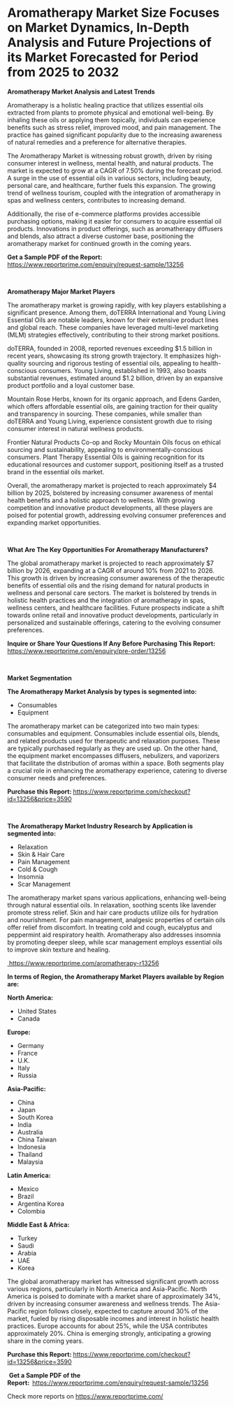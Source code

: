 <p><h1>Aromatherapy Market Size Focuses on Market Dynamics, In-Depth Analysis and Future Projections of its Market Forecasted for Period from 2025 to 2032</h1></p><p><strong>Aromatherapy Market Analysis and Latest Trends</strong></p>
<p><p>Aromatherapy is a holistic healing practice that utilizes essential oils extracted from plants to promote physical and emotional well-being. By inhaling these oils or applying them topically, individuals can experience benefits such as stress relief, improved mood, and pain management. The practice has gained significant popularity due to the increasing awareness of natural remedies and a preference for alternative therapies.</p><p>The Aromatherapy Market is witnessing robust growth, driven by rising consumer interest in wellness, mental health, and natural products. The market is expected to grow at a CAGR of 7.50% during the forecast period. A surge in the use of essential oils in various sectors, including beauty, personal care, and healthcare, further fuels this expansion. The growing trend of wellness tourism, coupled with the integration of aromatherapy in spas and wellness centers, contributes to increasing demand.</p><p>Additionally, the rise of e-commerce platforms provides accessible purchasing options, making it easier for consumers to acquire essential oil products. Innovations in product offerings, such as aromatherapy diffusers and blends, also attract a diverse customer base, positioning the aromatherapy market for continued growth in the coming years.</p></p>
<p><strong>Get a Sample PDF of the Report:&nbsp;</strong> <a href="https://www.reportprime.com/enquiry/request-sample/13256?utm_campaign=3263&utm_medium=2&utm_source=Github&utm_content=ia&utm_term=19032025&utm_id=aromatherapy">https://www.reportprime.com/enquiry/request-sample/13256</a></p>
<p>&nbsp;</p>
<p><strong>Aromatherapy Major Market Players</strong></p>
<p><p>The aromatherapy market is growing rapidly, with key players establishing a significant presence. Among them, doTERRA International and Young Living Essential Oils are notable leaders, known for their extensive product lines and global reach. These companies have leveraged multi-level marketing (MLM) strategies effectively, contributing to their strong market positions. </p><p>doTERRA, founded in 2008, reported revenues exceeding $1.5 billion in recent years, showcasing its strong growth trajectory. It emphasizes high-quality sourcing and rigorous testing of essential oils, appealing to health-conscious consumers. Young Living, established in 1993, also boasts substantial revenues, estimated around $1.2 billion, driven by an expansive product portfolio and a loyal customer base.</p><p>Mountain Rose Herbs, known for its organic approach, and Edens Garden, which offers affordable essential oils, are gaining traction for their quality and transparency in sourcing. These companies, while smaller than doTERRA and Young Living, experience consistent growth due to rising consumer interest in natural wellness products.</p><p>Frontier Natural Products Co-op and Rocky Mountain Oils focus on ethical sourcing and sustainability, appealing to environmentally-conscious consumers. Plant Therapy Essential Oils is gaining recognition for its educational resources and customer support, positioning itself as a trusted brand in the essential oils market.</p><p>Overall, the aromatherapy market is projected to reach approximately $4 billion by 2025, bolstered by increasing consumer awareness of mental health benefits and a holistic approach to wellness. With growing competition and innovative product developments, all these players are poised for potential growth, addressing evolving consumer preferences and expanding market opportunities.</p></p>
<p>&nbsp;</p>
<p><strong>What Are The Key Opportunities For Aromatherapy Manufacturers?</strong></p>
<p><p>The global aromatherapy market is projected to reach approximately $7 billion by 2026, expanding at a CAGR of around 10% from 2021 to 2026. This growth is driven by increasing consumer awareness of the therapeutic benefits of essential oils and the rising demand for natural products in wellness and personal care sectors. The market is bolstered by trends in holistic health practices and the integration of aromatherapy in spas, wellness centers, and healthcare facilities. Future prospects indicate a shift towards online retail and innovative product developments, particularly in personalized and sustainable offerings, catering to the evolving consumer preferences.</p></p>
<p><strong>Inquire or Share Your Questions If Any Before Purchasing This Report:</strong> <a href="https://www.reportprime.com/enquiry/pre-order/13256?utm_campaign=3263&utm_medium=2&utm_source=Github&utm_content=ia&utm_term=19032025&utm_id=aromatherapy">https://www.reportprime.com/enquiry/pre-order/13256</a></p>
<p>&nbsp;</p>
<p><strong>Market Segmentation</strong></p>
<p><strong>The Aromatherapy Market Analysis by types is segmented into:</strong></p>
<p><ul><li>Consumables</li><li>Equipment</li></ul></p>
<p><p>The aromatherapy market can be categorized into two main types: consumables and equipment. Consumables include essential oils, blends, and related products used for therapeutic and relaxation purposes. These are typically purchased regularly as they are used up. On the other hand, the equipment market encompasses diffusers, nebulizers, and vaporizers that facilitate the distribution of aromas within a space. Both segments play a crucial role in enhancing the aromatherapy experience, catering to diverse consumer needs and preferences.</p></p>
<p><strong>Purchase this Report:&nbsp;</strong><a href="https://www.reportprime.com/checkout?id=13256&price=3590&utm_campaign=3263&utm_medium=2&utm_source=Github&utm_content=ia&utm_term=19032025&utm_id=aromatherapy">https://www.reportprime.com/checkout?id=13256&price=3590</a></p>
<p>&nbsp;</p>
<p><strong>The Aromatherapy Market Industry Research by Application is segmented into:</strong></p>
<p><ul><li>Relaxation</li><li>Skin & Hair Care</li><li>Pain Management</li><li>Cold & Cough</li><li>Insomnia</li><li>Scar Management</li></ul></p>
<p><p>The aromatherapy market spans various applications, enhancing well-being through natural essential oils. In relaxation, soothing scents like lavender promote stress relief. Skin and hair care products utilize oils for hydration and nourishment. For pain management, analgesic properties of certain oils offer relief from discomfort. In treating cold and cough, eucalyptus and peppermint aid respiratory health. Aromatherapy also addresses insomnia by promoting deeper sleep, while scar management employs essential oils to improve skin texture and healing.</p></p>
<p><a href="https://www.reportprime.com/aromatherapy-r13256?utm_campaign=3263&utm_medium=2&utm_source=Github&utm_content=ia&utm_term=19032025&utm_id=aromatherapy">&nbsp;https://www.reportprime.com/aromatherapy-r13256</a></p>
<p><strong>In terms of Region, the Aromatherapy Market Players available by Region are:</strong></p>
<p>
    <p> <strong> North America: </strong>
        <ul>
            <li>United States</li>
            <li>Canada</li>
        </ul>
        </p> 
    <p> <strong> Europe: </strong>
        <ul>
            <li>Germany</li>
            <li>France</li>
            <li>U.K.</li>
            <li>Italy</li>
            <li>Russia</li>
        </ul>
        </p> 
    <p> <strong> Asia-Pacific: </strong>
        <ul>
            <li>China</li>
            <li>Japan</li>
            <li>South Korea</li>
            <li>India</li>
            <li>Australia</li>
            <li>China Taiwan</li>
            <li>Indonesia</li>
            <li>Thailand</li>
            <li>Malaysia</li>
        </ul>
        </p> 
    <p> <strong> Latin America: </strong>
        <ul>
            <li>Mexico</li>
            <li>Brazil</li>
            <li>Argentina Korea</li>
            <li>Colombia</li>
        </ul>
        </p> 
    <p> <strong> Middle East & Africa: </strong>
        <ul>
            <li>Turkey</li>
            <li>Saudi</li>
            <li>Arabia</li>
            <li>UAE</li>
            <li>Korea</li>
        </ul>
    </p>
    </p>
<p><p>The global aromatherapy market has witnessed significant growth across various regions, particularly in North America and Asia-Pacific. North America is poised to dominate with a market share of approximately 34%, driven by increasing consumer awareness and wellness trends. The Asia-Pacific region follows closely, expected to capture around 30% of the market, fueled by rising disposable incomes and interest in holistic health practices. Europe accounts for about 25%, while the USA contributes approximately 20%. China is emerging strongly, anticipating a growing share in the coming years.</p></p>
<p><strong>Purchase this Report: </strong><a href="https://www.reportprime.com/checkout?id=13256&price=3590&utm_campaign=3263&utm_medium=2&utm_source=Github&utm_content=ia&utm_term=19032025&utm_id=aromatherapy">https://www.reportprime.com/checkout?id=13256&price=3590</a></p>
<p>&nbsp;<strong>Get a Sample PDF of the Report:&nbsp;&nbsp;</strong><a href="https://www.reportprime.com/enquiry/request-sample/13256?utm_campaign=3263&utm_medium=2&utm_source=Github&utm_content=ia&utm_term=19032025&utm_id=aromatherapy">https://www.reportprime.com/enquiry/request-sample/13256</a></p>
<p><strong></strong></p>
<p>Check more reports on <a href="https://www.reportprime.com/?utm_campaign=3263&utm_medium=2&utm_source=Github&utm_content=ia&utm_term=19032025&utm_id=aromatherapy">https://www.reportprime.com/</a></p>